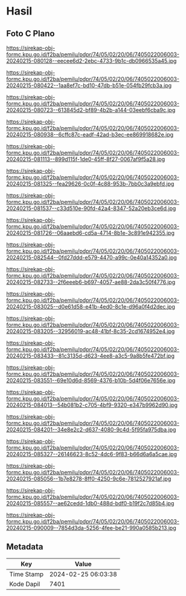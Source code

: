 # Hasil

## Foto C Plano

https://sirekap-obj-formc.kpu.go.id/f2ba/pemilu/pdpr/74/05/02/20/06/7405022006003-20240215-080128--eecee6d2-2ebc-4733-9b1c-db0966535a45.jpg

https://sirekap-obj-formc.kpu.go.id/f2ba/pemilu/pdpr/74/05/02/20/06/7405022006003-20240215-080422--1aa8ef7c-bd10-47db-b51e-054fb29fcb3a.jpg

https://sirekap-obj-formc.kpu.go.id/f2ba/pemilu/pdpr/74/05/02/20/06/7405022006003-20240215-080723--613845d2-bf89-4b2b-a144-03eebf6cba9c.jpg

https://sirekap-obj-formc.kpu.go.id/f2ba/pemilu/pdpr/74/05/02/20/06/7405022006003-20240215-080938--6cffc87c-eadf-42ad-b3ec-ee869918682e.jpg

https://sirekap-obj-formc.kpu.go.id/f2ba/pemilu/pdpr/74/05/02/20/06/7405022006003-20240215-081113--899d115f-1de0-45ff-8f27-0067af9f5a28.jpg

https://sirekap-obj-formc.kpu.go.id/f2ba/pemilu/pdpr/74/05/02/20/06/7405022006003-20240215-081325--fea29626-0c0f-4c88-953b-7bb0c3a9ebfd.jpg

https://sirekap-obj-formc.kpu.go.id/f2ba/pemilu/pdpr/74/05/02/20/06/7405022006003-20240215-081537--c33d510e-90fd-42a4-8347-52a20eb3ce6d.jpg

https://sirekap-obj-formc.kpu.go.id/f2ba/pemilu/pdpr/74/05/02/20/06/7405022006003-20240215-081726--06aaebd6-cd5a-4714-8b1e-3c891e942355.jpg

https://sirekap-obj-formc.kpu.go.id/f2ba/pemilu/pdpr/74/05/02/20/06/7405022006003-20240215-082544--0fd27ddd-e579-4470-a99c-0e40a14352a0.jpg

https://sirekap-obj-formc.kpu.go.id/f2ba/pemilu/pdpr/74/05/02/20/06/7405022006003-20240215-082733--2f6eeeb6-b697-4057-ae88-2da3c50f4776.jpg

https://sirekap-obj-formc.kpu.go.id/f2ba/pemilu/pdpr/74/05/02/20/06/7405022006003-20240215-083025--d0e61d58-e41b-4ed0-8c1e-d96a0f4d2dec.jpg

https://sirekap-obj-formc.kpu.go.id/f2ba/pemilu/pdpr/74/05/02/20/06/7405022006003-20240215-083205--32956019-ac48-41bf-8c35-2cd1674952e4.jpg

https://sirekap-obj-formc.kpu.go.id/f2ba/pemilu/pdpr/74/05/02/20/06/7405022006003-20240215-083433--81c3135d-d623-4ee8-a3c5-9a8b5fe472bf.jpg

https://sirekap-obj-formc.kpu.go.id/f2ba/pemilu/pdpr/74/05/02/20/06/7405022006003-20240215-083551--69e10d6d-8569-4376-b10b-5d4f06e7656e.jpg

https://sirekap-obj-formc.kpu.go.id/f2ba/pemilu/pdpr/74/05/02/20/06/7405022006003-20240215-084013--54b081b2-c705-4bf9-9320-e347b9962d90.jpg

https://sirekap-obj-formc.kpu.go.id/f2ba/pemilu/pdpr/74/05/02/20/06/7405022006003-20240215-084201--34e8e2c2-d637-4080-9c4d-5f95fa975dba.jpg

https://sirekap-obj-formc.kpu.go.id/f2ba/pemilu/pdpr/74/05/02/20/06/7405022006003-20240215-085327--26146623-8c52-4dc6-9f83-b66d6a6a5cae.jpg

https://sirekap-obj-formc.kpu.go.id/f2ba/pemilu/pdpr/74/05/02/20/06/7405022006003-20240215-085056--1b7e8278-8ff0-4250-9c6e-7812527921af.jpg

https://sirekap-obj-formc.kpu.go.id/f2ba/pemilu/pdpr/74/05/02/20/06/7405022006003-20240215-085557--ae62cedd-1db0-488d-bdf0-b19f2c7d85b4.jpg

https://sirekap-obj-formc.kpu.go.id/f2ba/pemilu/pdpr/74/05/02/20/06/7405022006003-20240215-090009--7854d3da-5256-4fee-be21-990a0585b213.jpg


## Metadata

| Key        | Value               |
| ---------- | ------------------- |
| Time Stamp | 2024-02-25 06:03:38 |
| Kode Dapil | 7401                |



